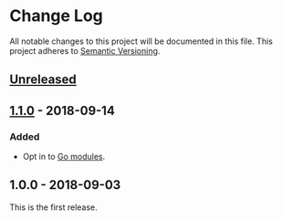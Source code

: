 # Change Log

All notable changes to this project will be documented in this file.
This project adheres to [Semantic Versioning](http://semver.org/).

## [Unreleased]

## [1.1.0] - 2018-09-14
### Added
- Opt in to [Go modules](https://github.com/golang/go/wiki/Modules).

## 1.0.0 - 2018-09-03

This is the first release.

[Unreleased]: https://github.com/cybozu-go/etcdutil/compare/v1.1.0...HEAD
[1.1.0]: https://github.com/cybozu-go/cmd/compare/v1.0.0...v1.1.0
